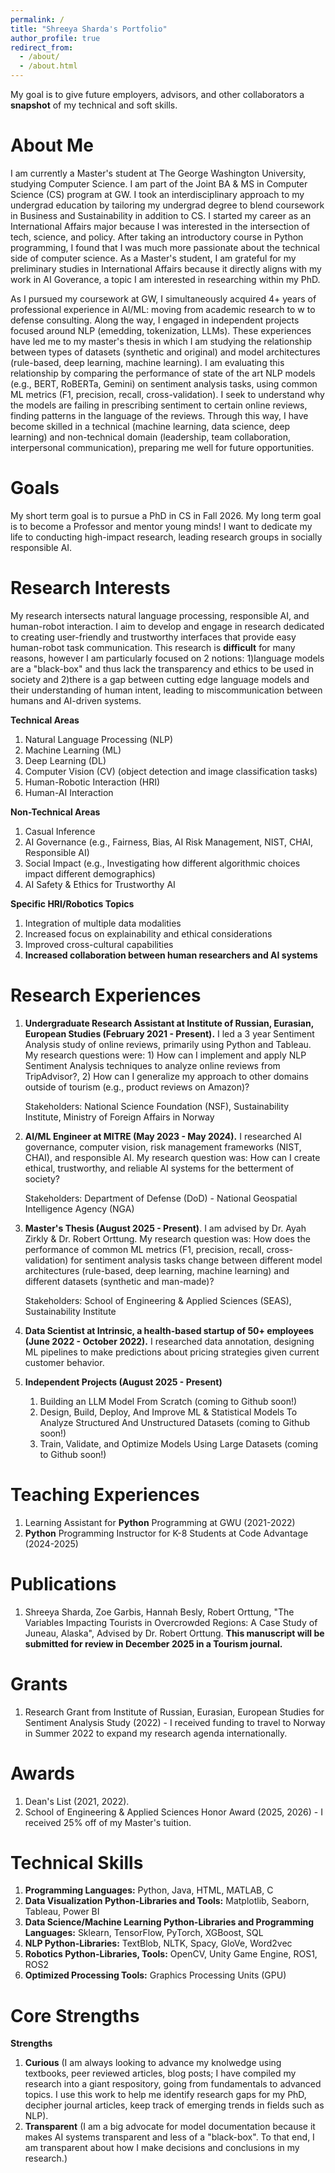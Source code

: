 ```yaml
---
permalink: /
title: "Shreeya Sharda's Portfolio"
author_profile: true
redirect_from: 
  - /about/
  - /about.html
---
```

My goal is to give future employers, advisors, and other collaborators a **snapshot** of my technical and soft skills. 


About Me
======
I am currently a Master's student at The George Washington University, studying Computer Science. I am part of the Joint BA & MS in Computer Science (CS) program at GW. I took an interdisciplinary approach to my undergrad education by tailoring my undergrad degree to blend coursework in Business and Sustainability in addition to CS. I started my career as an International Affairs major because I was interested in the intersection of tech, science, and policy. After taking an introductory course in Python programming, I found that I was much more passionate about the technical side of computer science. As a Master's student, I am grateful for my preliminary studies in International Affairs because it directly aligns with my work in AI Goverance, a topic I am interested in researching within my PhD. 

As I pursued my coursework at GW, I simultaneously acquired 4+ years of professional experience in AI/ML: moving from academic research to w to defense consulting. Along the way, I engaged in independent projects focused around NLP (emedding, tokenization, LLMs). These experiences have led me to my master's thesis in which I am studying the relationship between types of datasets (synthetic and original) and model architectures (rule-based, deep learning, machine learning). I am evaluating this relationship by comparing the performance of state of the art NLP models (e.g., BERT, RoBERTa, Gemini) on sentiment analysis tasks, using common ML metrics (F1, precision, recall, cross-validation). I seek to understand why the models are failing in prescribing sentiment to certain online reviews, finding patterns in the language of the reviews.  Through this way, I have become skilled in a technical (machine learning, data science, deep learning) and non-technical domain (leadership, team collaboration, interpersonal communication), preparing me well for future opportunities. 


Goals
======
My short term goal is to pursue a PhD in CS in Fall 2026. My long term goal is to become a Professor and mentor young minds! I want to dedicate my life to conducting high-impact research, leading research groups in socially responsible AI. 


Research Interests 
======

My research intersects natural language processing, responsible AI, and human-robot interaction. I aim to develop and engage in research dedicated to creating user-friendly and trustworthy interfaces that provide easy human-robot task communication. This research is **difficult** for many reasons, however I am particularly focused on 2  notions: 1)language models are a "black-box" and thus lack the transparency and ethics to be used in society and 2)there is a gap between cutting edge language models and their understanding of human intent, leading to miscommunication between humans and AI-driven systems. 

**Technical Areas**
1. Natural Language Processing (NLP)
2. Machine Learning (ML)
3. Deep Learning (DL)
4. Computer Vision (CV) (object detection and image classification tasks) 
5. Human-Robotic Interaction (HRI)
6. Human-AI Interaction 


**Non-Technical Areas**
1. Casual Inference
2. AI Governance (e.g., Fairness, Bias, AI Risk Management, NIST, CHAI, Responsible AI)
3. Social Impact (e.g., Investigating how different algorithmic choices impact different demographics)
4. AI Safety & Ethics for Trustworthy AI


**Specific HRI/Robotics Topics**
1. Integration of multiple data modalities
2. Increased focus on explainability and ethical considerations
3. Improved cross-cultural capabilities
4. **Increased collaboration between human researchers and AI systems** 



Research Experiences
======
1. **Undergraduate Research Assistant at Institute of Russian, Eurasian, European Studies (February 2021 - Present).** I led a 3 year Sentiment Analysis study of online reviews, primarily using Python and Tableau. My research questions were: 1) How can I implement and apply NLP Sentiment Analysis techniques to analyze online reviews from TripAdvisor?, 2) How can I generalize my approach to other domains outside of tourism (e.g., product reviews on Amazon)?
   
   Stakeholders: National Science Foundation (NSF), Sustainability Institute, Ministry of Foreign Affairs in Norway
   
2. **AI/ML Engineer at MITRE (May 2023 - May 2024).** I researched AI governance, computer vision, risk management frameworks (NIST, CHAI), and responsible AI. My research question was: How can I create ethical, trustworthy, and reliable AI systems for the betterment of society? 
   
   Stakeholders: Department of Defense (DoD) - National Geospatial Intelligence Agency (NGA)
   
3. **Master's Thesis (August 2025 - Present)**. I am advised by Dr. Ayah Zirkly & Dr. Robert Orttung. My research question was: How does the performance of common ML metrics (F1, precision, recall, cross-validation) for sentiment analysis tasks change between different model architectures (rule-based, deep learning, machine learning) and different datasets (synthetic and man-made)?
   
   Stakeholders: School of Engineering & Applied Sciences (SEAS), Sustainability Institute

4. **Data Scientist at Intrinsic, a health-based startup of 50+ employees (June 2022 - October 2022).** I researched data annotation, designing ML pipelines to make predictions about pricing strategies given current customer behavior. 
   
5. **Independent Projects (August 2025 - Present)**
   1. Building an LLM Model From Scratch (coming to Github soon!)
   2. Design, Build, Deploy, And Improve ML & Statistical Models To Analyze Structured And Unstructured Datasets (coming to Github soon!)
   3. Train, Validate, and Optimize Models Using Large Datasets (coming to Github soon!)



Teaching Experiences
======
1. Learning Assistant for **Python** Programming at GWU (2021-2022)
2. **Python** Programming Instructor for K-8 Students at Code Advantage (2024-2025)



Publications
======
1. Shreeya Sharda, Zoe Garbis, Hannah Besly, Robert Orttung, "The Variables Impacting Tourists in Overcrowded Regions: A Case Study of Juneau, Alaska", Advised by Dr. Robert Orttung. **This manuscript will be submitted for review in December 2025 in a Tourism journal.**



Grants
======
1. Research Grant from Institute of Russian, Eurasian, European Studies for Sentiment Analysis Study (2022) - I received funding to travel to Norway in Summer 2022 to expand my research agenda internationally. 



Awards 
======
1. Dean's List (2021, 2022).
2. School of Engineering & Applied Sciences Honor Award (2025, 2026) - I received 25% off of my Master's tuition.


  
Technical Skills
======
1. **Programming Languages:**
   Python, Java, HTML, MATLAB, C
3. **Data Visualization Python-Libraries and Tools:**
   Matplotlib, Seaborn, Tableau, Power BI
5. **Data Science/Machine Learning Python-Libraries and Programming Languages:**
   Sklearn, TensorFlow, PyTorch, XGBoost,  SQL
7. **NLP Python-Libraries:**
   TextBlob, NLTK, Spacy, GloVe, Word2vec
9. **Robotics Python-Libraries, Tools:**
   OpenCV, Unity Game Engine, ROS1, ROS2
11. **Optimized Processing Tools:**
   Graphics Processing Units (GPU)



Core Strengths
======
**Strengths**
1. **Curious** (I am always looking to advance my knolwedge using textbooks, peer reviewed articles, blog posts; I have compiled my research into a giant respository, going from fundamentals to advanced topics. I use this work to help me identify research gaps for my PhD, decipher journal articles, keep track of emerging trends in fields such as NLP).
2. **Transparent** (I am a big advocate for model documentation because it makes AI systems transparent and less of a "black-box". To that end, I am transparent about how I make decisions and conclusions in my research.)

